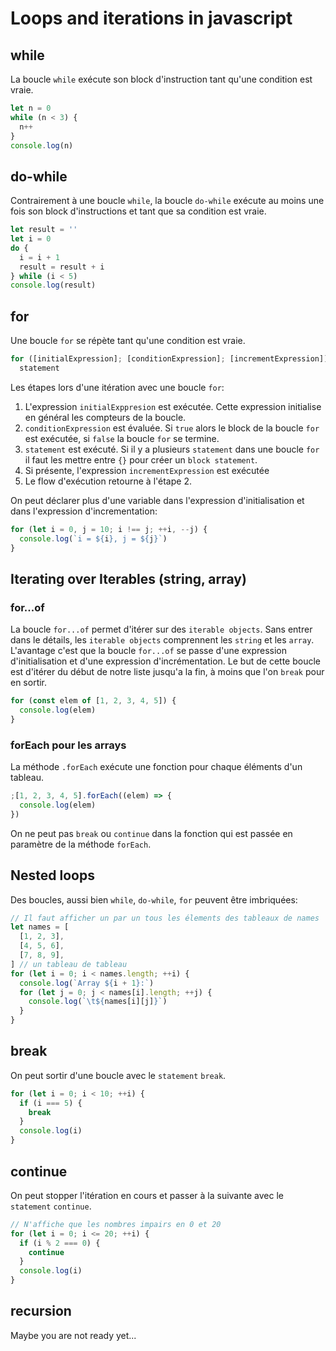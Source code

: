 # Loops and iterations in javascript

## while

La boucle `while` exécute son block d'instruction tant qu'une condition est vraie.

```js
let n = 0
while (n < 3) {
  n++
}
console.log(n)
```

## do-while

Contrairement à une boucle `while`, la boucle `do-while` exécute au moins une fois son block d'instructions et tant que sa condition est vraie.

```js
let result = ''
let i = 0
do {
  i = i + 1
  result = result + i
} while (i < 5)
console.log(result)
```

## for

Une boucle `for` se répète tant qu'une condition est vraie.

```js
for ([initialExpression]; [conditionExpression]; [incrementExpression])
  statement
```

Les étapes lors d'une itération avec une boucle `for`:

1. L'expression `initialExppresion` est exécutée. Cette expression initialise en général les compteurs de la boucle.
2. `conditionExpression` est évaluée. Si `true` alors le block de la boucle `for` est exécutée, si `false` la boucle `for` se termine.
3. `statement` est exécuté. Si il y a plusieurs `statement` dans une boucle `for` il faut les mettre entre `{}` pour créer un `block statement`.
4. Si présente, l'expression `incrementExpression` est exécutée
5. Le flow d'exécution retourne à l'étape 2.

On peut déclarer plus d'une variable dans l'expression d'initialisation et dans l'expression d'incrementation:

```js
for (let i = 0, j = 10; i !== j; ++i, --j) {
  console.log(`i = ${i}, j = ${j}`)
}
```

## Iterating over Iterables (string, array)

### for...of

La boucle `for...of` permet d'itérer sur des `iterable objects`.
Sans entrer dans le détails, les `iterable objects` comprennent les `string` et les `array`.  
L'avantage c'est que la boucle `for...of` se passe d'une expression d'initialisation et d'une expression d'incrémentation.
Le but de cette boucle est d'itérer du début de notre liste jusqu'a la fin, à moins que l'on `break` pour en sortir.

```js
for (const elem of [1, 2, 3, 4, 5]) {
  console.log(elem)
}
```

### forEach pour les arrays

La méthode `.forEach` exécute une fonction pour chaque éléments d'un tableau.

```js
;[1, 2, 3, 4, 5].forEach((elem) => {
  console.log(elem)
})
```

On ne peut pas `break` ou `continue` dans la fonction qui est passée en paramètre de la méthode `forEach`.

## Nested loops

Des boucles, aussi bien `while`, `do-while`, `for` peuvent être imbriquées:

```js
// Il faut afficher un par un tous les élements des tableaux de names
let names = [
  [1, 2, 3],
  [4, 5, 6],
  [7, 8, 9],
] // un tableau de tableau
for (let i = 0; i < names.length; ++i) {
  console.log(`Array ${i + 1}:`)
  for (let j = 0; j < names[i].length; ++j) {
    console.log(`\t${names[i][j]}`)
  }
}
```

## break

On peut sortir d'une boucle avec le `statement` `break`.

```js
for (let i = 0; i < 10; ++i) {
  if (i === 5) {
    break
  }
  console.log(i)
}
```

## continue

On peut stopper l'itération en cours et passer à la suivante avec le `statement` `continue`.

```js
// N'affiche que les nombres impairs en 0 et 20
for (let i = 0; i <= 20; ++i) {
  if (i % 2 === 0) {
    continue
  }
  console.log(i)
}
```

## recursion

Maybe you are not ready yet...
